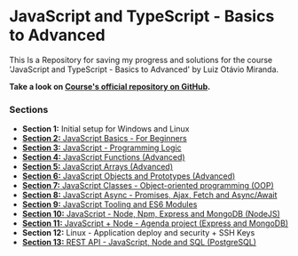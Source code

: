 # JavaScript and TypeScript - Basics to Advanced

This Is a Repository for saving my progress and solutions for the course 'JavaScript and TypeScript - Basics to Advanced' by Luiz Otávio Miranda.

**Take a look on [Course's official repository on GitHub](https://github.com/luizomf/curso-js).**

### Sections

* **Section 1:** Initial setup for Windows and Linux
* [**Section 2:** JavaScript Basics - For Beginners](https://github.com/fernandaorms/js-course/tree/main/Section02)
* [**Section 3:** JavaScript - Programming Logic](https://github.com/fernandaorms/js-course/tree/main/Section03)
* [**Section 4:** JavaScript Functions (Advanced)](https://github.com/fernandaorms/js-course/tree/main/Section04)
* [**Section 5:** JavaScript Arrays (Advanced)](https://github.com/fernandaorms/js-course/tree/main/Section05)
* [**Section 6:** JavaScript Objects and Prototypes (Advanced)](https://github.com/fernandaorms/js-course/tree/main/Section06)
* [**Section 7:** JavaScript Classes - Object-oriented programming (OOP)](https://github.com/fernandaorms/js-course/tree/main/Section07)
* [**Section 8:** JavaScript Async - Promises, Ajax, Fetch and Async/Await](https://github.com/fernandaorms/js-course/tree/main/Section08)
* [**Section 9:** JavaScript Tooling and ES6 Modules](https://github.com/fernandaorms/js-course/tree/main/Section09)
* [**Section 10:** JavaScript - Node, Npm, Express and MongoDB (NodeJS)](https://github.com/fernandaorms/js-course/tree/main/Section10)
* [**Section 11:** JavaScript + Node - Agenda project (Express and MongoDB)](https://github.com/fernandaorms/agenda-nodejs)
* **Section 12:** Linux - Application deploy and security + SSH Keys
* [**Section 13:** REST API - JavaScript, Node and SQL (PostgreSQL)](https://github.com/fernandaorms/agenda-rest-api)
